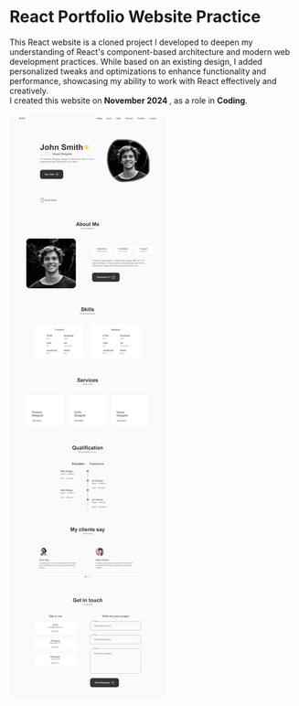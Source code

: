 # React Portfolio Website Practice

This React website is a cloned project I developed to deepen my understanding of React's component-based architecture and modern web development practices. While based on an existing design, I added personalized tweaks and optimizations to enhance functionality and performance, showcasing my ability to work with React effectively and creatively.
<br/>
I created this website on <b> November 2024 </b>, as a role in <b>Coding</b>.

![Portfolio Screenshot](work-6.webp)

